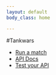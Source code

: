 ```yaml
---
layout: default
body_class: home

---
```

#Tankwars

* [Run a match](pages/match.html)
* [API Docs](pages/api.html)
* [Test your API](pages/test.html)
